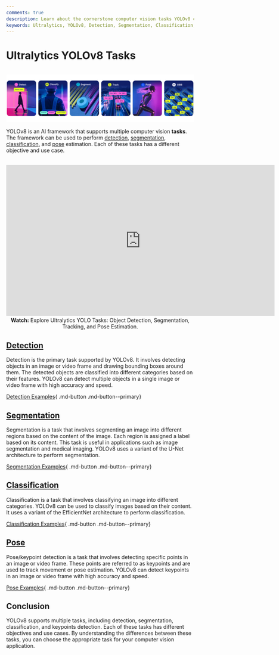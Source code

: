 ```yaml
---
comments: true
description: Learn about the cornerstone computer vision tasks YOLOv8 can perform including detection, segmentation, classification, and pose estimation. Understand their uses in your AI projects.
keywords: Ultralytics, YOLOv8, Detection, Segmentation, Classification, Pose Estimation, AI Framework, Computer Vision Tasks
---
```


# Ultralytics YOLOv8 Tasks

<br>
<img width="1024" src="https://raw.githubusercontent.com/ultralytics/assets/main/im/banner-tasks.png" alt="Ultralytics YOLO supported tasks">

YOLOv8 is an AI framework that supports multiple computer vision **tasks**. The framework can be used to perform [detection](detect.md), [segmentation](segment.md), [classification](classify.md), and [pose](pose.md) estimation. Each of these tasks has a different objective and use case.

<p align="center">
  <br>
  <iframe width="720" height="405" src="https://www.youtube.com/embed/NAs-cfq9BDw"
    title="YouTube video player" frameborder="0"
    allow="accelerometer; autoplay; clipboard-write; encrypted-media; gyroscope; picture-in-picture; web-share"
    allowfullscreen>
  </iframe>
  <br>
  <strong>Watch:</strong> Explore Ultralytics YOLO Tasks: Object Detection, Segmentation, Tracking, and Pose Estimation.
</p>

## [Detection](detect.md)

Detection is the primary task supported by YOLOv8. It involves detecting objects in an image or video frame and drawing bounding boxes around them. The detected objects are classified into different categories based on their features. YOLOv8 can detect multiple objects in a single image or video frame with high accuracy and speed.

[Detection Examples](detect.md){ .md-button .md-button--primary}

## [Segmentation](segment.md)

Segmentation is a task that involves segmenting an image into different regions based on the content of the image. Each region is assigned a label based on its content. This task is useful in applications such as image segmentation and medical imaging. YOLOv8 uses a variant of the U-Net architecture to perform segmentation.

[Segmentation Examples](segment.md){ .md-button .md-button--primary}

## [Classification](classify.md)

Classification is a task that involves classifying an image into different categories. YOLOv8 can be used to classify images based on their content. It uses a variant of the EfficientNet architecture to perform classification.

[Classification Examples](classify.md){ .md-button .md-button--primary}

## [Pose](pose.md)

Pose/keypoint detection is a task that involves detecting specific points in an image or video frame. These points are referred to as keypoints and are used to track movement or pose estimation. YOLOv8 can detect keypoints in an image or video frame with high accuracy and speed.

[Pose Examples](pose.md){ .md-button .md-button--primary}

## Conclusion

YOLOv8 supports multiple tasks, including detection, segmentation, classification, and keypoints detection. Each of these tasks has different objectives and use cases. By understanding the differences between these tasks, you can choose the appropriate task for your computer vision application.
